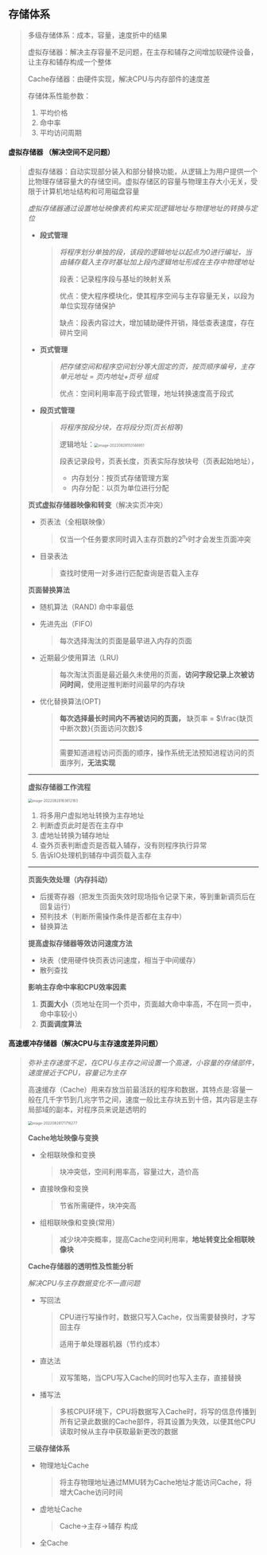 ## **存储体系**

> 多级存储体系：成本，容量，速度折中的结果
>
> 虚拟存储器：解决主存容量不足问题，在主存和辅存之间增加软硬件设备，让主存和辅存构成一个整体
>
> Cache存储器：由硬件实现，解决CPU与内存部件的速度差
>
> 存储体系性能参数：
>
> 1. 平均价格
> 2. 命中率
> 3. 平均访问周期

#### **虚拟存储器** （解决空间不足问题）

> 虚拟存储器：自动实现部分装入和部分替换功能，从逻辑上为用户提供一个比物理存储容量大的存储空间。虚拟存储区的容量与物理主存大小无关，受限于计算机地址结构和可用磁盘容量
>
> *虚拟存储器通过设置地址映像表机构来实现逻辑地址与物理地址的转换与定位*
>
> - **段式管理**
>
>   > *将程序划分单独的段，该段的逻辑地址以起点为0进行编址，当由辅存载入主存时基址加上段内逻辑地址形成在主存中物理地址*
>   >
>   > 段表：记录程序段与基址的映射关系
>   >
>   > 优点：使大程序模块化，使其程序空间与主存容量无关，以段为单位实现存储保护
>   >
>   > 缺点：段表内容过大，增加辅助硬件开销，降低查表速度，存在碎片空间
>
> - **页式管理**
>
>   > *把存储空间和程序空间划分等大固定的页，按页顺序编号，主存单元地址 = 页内地址+页号 组成*
>   >
>   > 优点：空间利用率高于段式管理，地址转换速度高于段式
>
> - **段页式管理**
>
>   > *将程序按段分块，在将段分页(页长相等)*
>   >
>   > 逻辑地址：<img src="img/image-20220828153148951.png" alt="image-20220828153148951" style="zoom:50%;" /> 
>   >
>   > 段表记录段号，页表长度，页表实际存放块号（页表起始地址），
>   >
>   > - 内存划分：按页式存储管理方案
>   > - 内存分配：以页为单位进行分配
>
> **页式虚拟存储器映像和转变**（解决实页冲突）
>
> - 页表法（全相联映像）
>
>   > 仅当一个任务要求同时调入主存页数的$2^{n_v}$时才会发生页面冲突
>
> - 目录表法
>
>   > 查找时使用一对多进行匹配查询是否载入主存
>
> **页面替换算法**
>
> - 随机算法（RAND) 命中率最低
>
> - 先进先出（FIFO)
>
>   >每次选择淘汰的页面是最早进入内存的页面
>
> - 近期最少使用算法（LRU)
>
>   > 每次淘汰页面是最近最久未使用的页面，**访问字段记录上次被访问时间**，使用逆推判断时间最早的内存块
>
> - 优化替换算法(OPT)
>
>   >**每次选择最长时间内不再被访问的页面，** 缺页率 = $\frac{缺页中断次数}{页面访问次数}$
>   >
>   >---
>   >
>   >需要知道进程访问页面的顺序，操作系统无法预知进程访问的页面序列，**无法实现**
>
> ---
>
> **虚拟存储器工作流程**
>
> <img src="img/image-20220828163612183.png" alt="image-20220828163612183" style="zoom:50%;" /> 
>
> 1. 将多用户虚拟地址转换为主存地址
> 2. 判断虚页此时是否在主存中
> 3. 虚地址转换为辅存地址
> 4. 查外页表判断虚页是否载入辅存，没有则程序执行异常
> 5. 告诉IO处理机到辅存中调页载入主存
>
> ---
>
> **页面失效处理（内存抖动）**
>
> - 后援寄存器（把发生页面失效时现场指令记录下来，等到重新调页后在回复运行）
> - 预判技术（判断所需操作条件是否都在主存中）
> - 替换算法
>
> **提高虚拟存储器等效访问速度方法**
>
> - 块表（使用硬件快页表访问速度，相当于中间缓存）
> - 散列查找
>
> **影响主存命中率和CPU效率因素**
>
> 1. **页面大小**（页地址在同一个页中，页面越大命中率高，不在同一页中，命中率较小）
> 2. **页面调度算法**

#### **高速缓冲存储器**（解决CPU与主存速度差异问题）

> *弥补主存速度不足，在CPU与主存之间设置一个高速，小容量的存储部件，速度接近于CPU，容量记为主存*
>
> 高速缓存（Cache）用来存放当前最活跃的程序和数据，其特点是:容量一般在几千字节到几兆字节之间，速度一般比主存块五到十倍，其内容是主存局部域的副本，对程序员来说是透明的
>
> <img src="img/image-20220828171716277.png" alt="image-20220828171716277" style="zoom:50%;" /> 
>
> **Cache地址映像与变换**
>
> - 全相联映像和变换
>
>   > 块冲突低，空间利用率高，容量过大，造价高
>
> - 直接映像和变换
>
>   > 节省所需硬件，块冲突高
>
> - 组相联映像和变换(常用）
>
>   > 减少块冲突概率，提高Cache空间利用率，**地址转变比全相联映像块**
>
> **Cache存储器的透明性及性能分析**
>
> *解决CPU与主存数据变化不一直问题*
>
> - 写回法
>
>   > CPU进行写操作时，数据只写入Cache，仅当需要替换时，才写回主存
>   >
>   > 适用于单处理器机器（节约成本）
>
> - 直达法
>
>   > 双写策略，当CPU写入Cache的同时也写入主存，直接替换
>
> - 播写法
>
>   > 多核CPU环境下，CPU将数据写入Cache时，将写的信息传播到所有记录此数据的Cache部件，将其设置为失效，以便其他CPU读取时候从主存中获取最新更改的数据
>
> **三级存储体系**
>
> - 物理地址Cache
>
>   > 将主存物理地址通过MMU转为Cache地址才能访问Cache，将增大Cache访问时间
>
> - 虚地址Cache
>
>   > Cache->主存->辅存 构成
>
> - 全Cache
